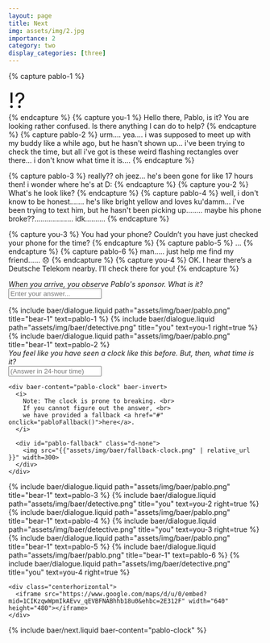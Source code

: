 ```yaml
---
layout: page
title: Next
img: assets/img/2.jpg
importance: 2
category: two
display_categories: [three]
---
```


<!-- Dialogue pt. 1 -->
{% capture pablo-1 %}
<div style="font-size: 3em">
  &#x2049;&#xfe0f;
</div>
{% endcapture %}
{% capture you-1 %}
  Hello there, Pablo, is it? You are looking rather confused. Is there anything I can do to help?
{% endcapture %}
{% capture pablo-2 %}
  urm.... yea.... i was supposed to meet up with my buddy like a while ago, but he hasn't shown up...
  i've been trying to check the time, but all i've got is these weird flashing rectangles over there...
  i don't know what time it is....
{% endcapture %}

<!-- Dialogue pt. 2 -->
{% capture pablo-3 %}
  really?? oh jeez... he's been gone for like 17 hours then! i wonder where he's at D:
{% endcapture %}
{% capture you-2 %}
  What's he look like?
{% endcapture %}
{% capture pablo-4 %}
  well, i don't know to be honest....... he's like bright yellow and loves ku'damm...
  i've been trying to text him, but he hasn't been picking up........
  maybe his phone broke??................... idk..........
{% endcapture %}

{% capture you-3 %}
  You had your phone? Couldn’t you have just checked your phone for the time?
{% endcapture %}
{% capture pablo-5 %}
  ...
{% endcapture %}
{% capture pablo-6 %}
  man….. just help me find my friend…… &#x1f61e;
{% endcapture %}
{% capture you-4 %}
  OK. I hear there’s a Deutsche Telekom nearby. I’ll check there for you!
{% endcapture %}

<div class="baer-dialogue-group">
  <div class="d-flex flex-column align-items-center gap-5">
    <!-- TODO: handle this text -->
    <i>When you arrive, you observe Pablo's sponsor. What is it?</i>
    <form baer-key="pablo-unlock">
      <input placeholder="Enter your answer...">
    </form>
  </div>

  <div class="baer-dialogue-group" baer-content="pablo-unlock">
    {% include baer/dialogue.liquid path="assets/img/baer/pablo.png" title="bear-1" text=pablo-1 %}
    {% include baer/dialogue.liquid path="assets/img/baer/detective.png" title="you" text=you-1 right=true %}
    {% include baer/dialogue.liquid path="assets/img/baer/pablo.png" title="bear-1" text=pablo-2 %}
  </div>

  <div class="d-flex flex-column align-items-center gap-5" baer-content="pablo-unlock">
    <i>You feel like you have seen a clock like this before. But, then, what time is it?</i>
    <form baer-key="pablo-clock">
      <input placeholder="(Answer in 24-hour time)">
    </form>

    <div baer-content="pablo-clock" baer-invert>
      <i>
        Note: The clock is prone to breaking. <br>
        If you cannot figure out the answer, <br>
        we have provided a fallback <a href="#" onclick="pabloFallback()">here</a>.
      </i>

      <div id="pablo-fallback" class="d-none">
        <img src="{{"assets/img/baer/fallback-clock.png" | relative_url }}" width=300>
      </div>
    </div>    
  </div>

  <div class="baer-dialogue-group" baer-content="pablo-clock">
    {% include baer/dialogue.liquid path="assets/img/baer/pablo.png" title="bear-1" text=pablo-3 %}
    {% include baer/dialogue.liquid path="assets/img/baer/detective.png" title="you" text=you-2 right=true %}
    {% include baer/dialogue.liquid path="assets/img/baer/pablo.png" title="bear-1" text=pablo-4 %}
    {% include baer/dialogue.liquid path="assets/img/baer/detective.png" title="you" text=you-3 right=true %}
    {% include baer/dialogue.liquid path="assets/img/baer/pablo.png" title="bear-1" text=pablo-5 %}
    {% include baer/dialogue.liquid path="assets/img/baer/pablo.png" title="bear-1" text=pablo-6 %}
    {% include baer/dialogue.liquid path="assets/img/baer/detective.png" title="you" text=you-4 right=true %}

    <div class="centerhorizontal">
      <iframe src="https://www.google.com/maps/d/u/0/embed?mid=1CIKzqwWpmIkAEvv_qEVBFNABhhb18u0&ehbc=2E312F" width="640" height="480"></iframe>
    </div>
    
  </div>
</div>

{% include baer/next.liquid baer-content="pablo-clock" %}
